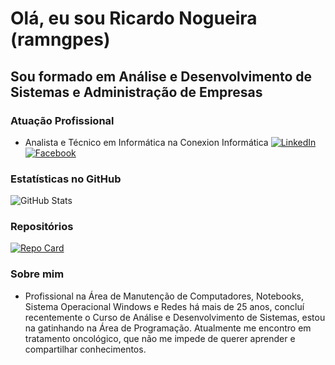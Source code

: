 # Olá, eu sou Ricardo Nogueira (ramngpes)

## Sou formado em Análise e Desenvolvimento de Sistemas e Administração de Empresas 

### **Atuação Profissional**
- Analista e Técnico em Informática na Conexion Informática   [![LinkedIn](https://img.shields.io/badge/LinkedIn-0077B5?style=for-the-badge&logo=linkedin&logoColor=white)](https://www.linkedin.com/in/ricardo-nogueira-4ab694161/) [![Facebook](https://img.shields.io/badge/Facebook-1877F2?style=for-the-badge&logo=facebook&logoColor=white)](https://www.facebook.com/conexion.informatica/)

### Estatísticas no GitHub


![GitHub Stats](https://github-readme-stats.vercel.app/api?username=ramngpes&theme=transparent&bg_color=000&border_color=30A3DC&show_icons=true&icon_color=30A3DC&title_color=E94D5F&text_color=FFF) 

### Repositórios

[![Repo Card](https://github-readme-stats.vercel.app/api/pin/?username=ramngpes&repo=dio-lab-open-source&bg_color=000&border_color=30A3DC&show_icons=true&icon_color=30A3DC&title_color=E94D5F&text_color=FFF)](https://github.com/ramngpes/dio-lab-open-source)


### Sobre mim

- Profissional na Área de Manutenção de Computadores, Notebooks, Sistema Operacional Windows e Redes há mais de 25 anos, concluí recentemente o Curso de Análise e Desenvolvimento de Sistemas, estou na gatinhando na Área de Programação. Atualmente me encontro em tratamento oncológico, que não me impede de querer aprender e compartilhar conhecimentos.






